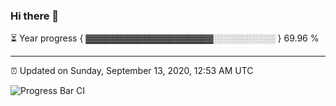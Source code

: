 ### Hi there 👋

⏳ Year progress { ▓▓▓▓▓▓▓▓▓▓▓▓▓▓▓▓▓▓▓▓░░░░░░░░░░ } 69.96 %

---

⏰ Updated on Sunday, September 13, 2020, 12:53 AM UTC

![Progress Bar CI](https://github.com/arthurbuhl/arthurbuhl/workflows/Progress%20Bar%20CI/badge.svg)
